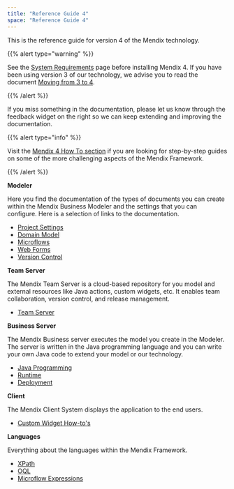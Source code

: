 ```yaml
---
title: "Reference Guide 4"
space: "Reference Guide 4"
---
```

This is the reference guide for version 4 of the Mendix technology.

{{% alert type="warning" %}}

See the [System Requirements](system-requirements) page before installing Mendix 4\. If you have been using version 3 of our technology, we advise you to read the document [Moving from 3 to 4](moving-from-3-to-4).

{{% /alert %}}

If you miss something in the documentation, please let us know through the feedback widget on the right so we can keep extending and improving the documentation.

{{% alert type="info" %}}

Visit the [Mendix 4 How To section](/howto40/) if you are looking for step-by-step guides on some of the more challenging aspects of the Mendix Framework.

{{% /alert %}}

**Modeler**

Here you find the documentation of the types of documents you can create within the Mendix Business Modeler and the settings that you can configure. Here is a selection of links to the documentation.

* [Project Settings](project-settings)
* [Domain Model](domain-model)
* [Microflows](microflows)
* [Web Forms](web-forms)
* [Version Control](version-control)

**Team Server**

The Mendix Team Server is a cloud-based repository for you model and external resources like Java actions, custom widgets, etc. It enables team collaboration, version control, and release management.

* [Team Server](team-server)

**Business Server**

The Mendix Business server executes the model you create in the Modeler. The server is written in the Java programming language and you can write your own Java code to extend your model or our technology.

* [Java Programming](java-programming)
* [Runtime](runtime)
* [Deployment](deployment)

**Client**

The Mendix Client System displays the application to the end users.

* [Custom Widget How-to's](/howto40/custom-widgets)

**Languages**

Everything about the languages within the Mendix Framework.

* [XPath](xpath)
* [OQL](oql)
* [Microflow Expressions](microflow-expressions)
